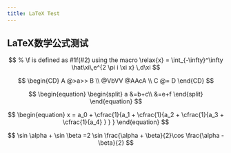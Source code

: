 ```yaml
---
title: LaTeX Test
---
```


## LaTeX数学公式测试

$$
% \f is defined as #1f(#2) using the macro
\relax{x} = \int_{-\infty}^\infty
    \hat\xi\,e^{2 \pi i \xi x}
    \,d\xi
$$

$$
\begin{CD}
   A @>a>> B \\
@VbVV @AAcA \\
   C @= D
\end{CD}
$$

$$
\begin{equation}
\begin{split}   a &=b+c\\
      &=e+f
\end{split}
\end{equation}
$$

$$
\begin{equation}
  x = a_0 + \cfrac{1}{a_1 
          + \cfrac{1}{a_2 
          + \cfrac{1}{a_3 + \cfrac{1}{a_4} } } }
\end{equation}
$$

$$
\sin \alpha + \sin \beta =2 \sin \frac{\alpha + \beta}{2}\cos \frac{\alpha - \beta}{2} 
$$